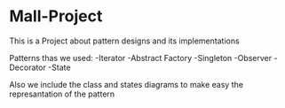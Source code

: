 # Mall-Project
This is a Project about pattern designs and its implementations

Patterns thas we used:
-Iterator
-Abstract Factory
-Singleton
-Observer
-Decorator
-State

Also we include the class and states diagrams to make easy the represantation of the pattern
